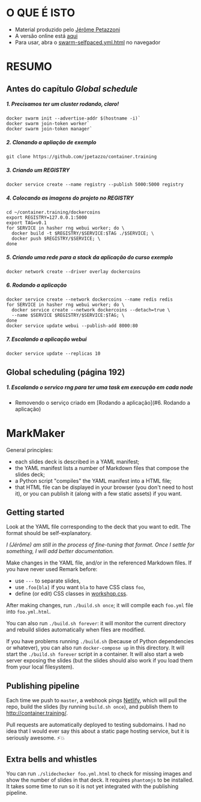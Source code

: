 # O QUE É ISTO
- Material produzido pelo [Jérôme Petazzoni](https://twitter.com/jpetazzo)
- A versão online está [aqui](https://container.training/swarm-selfpaced.yml.html#1)
- Para usar, abra o [swarm-selfpaced.yml.html](https://github.com/rzonzini/DCA/blob/orchestration/swarm-selfpaced.yml.html) no navegador

# RESUMO

## Antes do capítulo *Global schedule*

##### 1. Precisamos ter um cluster rodando, claro!

```
docker swarm init --advertise-addr $(hostname -i)`
docker swarm join-token worker`
docker swarm join-token manager`
```

##### 2. Clonando a apliação de exemplo

```
git clone https://github.com/jpetazzo/container.training
```

##### 3. Criando um REGISTRY

```
docker service create --name registry --publish 5000:5000 registry
```

##### 4. Colocando as imagens do projeto no REGISTRY

```
cd ~/container.training/dockercoins
export REGISTRY=127.0.0.1:5000
export TAG=v0.1
for SERVICE in hasher rng webui worker; do \
  docker build -t $REGISTRY/$SERVICE:$TAG ./$SERVICE; \
  docker push $REGISTRY/$SERVICE; \
done
```

##### 5. Criando uma rede para a stack da aplicação do curso exemplo

```
docker network create --driver overlay dockercoins
```

##### 6. Rodando a aplicação

```
docker service create --network dockercoins --name redis redis
for SERVICE in hasher rng webui worker; do \
  docker service create --network dockercoins --detach=true \
  --name $SERVICE $REGISTRY/$SERVICE:$TAG; \
done
docker service update webui --publish-add 8000:80
```

##### 7. Escalando a aplicação *webui*

```
docker service update --replicas 10
```

## Global scheduling (página 192)

##### 1. Escalando o servico *rng* para ter uma task em execução em cada node

+ Removendo o serviço criado em [Rodando a aplicação](#6. Rodando a aplicação)

# MarkMaker

General principles:

- each slides deck is described in a YAML manifest;
- the YAML manifest lists a number of Markdown files
  that compose the slides deck;
- a Python script "compiles" the YAML manifest into
  a HTML file;
- that HTML file can be displayed in your browser
  (you don't need to host it), or you can publish it
  (along with a few static assets) if you want.


## Getting started

Look at the YAML file corresponding to the deck that
you want to edit. The format should be self-explanatory.

*I (Jérôme) am still in the process of fine-tuning that
format. Once I settle for something, I will add better
documentation.*

Make changes in the YAML file, and/or in the referenced
Markdown files. If you have never used Remark before:

- use `---` to separate slides,
- use `.foo[bla]` if you want `bla` to have CSS class `foo`,
- define (or edit) CSS classes in [workshop.css](workshop.css).

After making changes, run `./build.sh once`; it will
compile each `foo.yml` file into `foo.yml.html`.

You can also run `./build.sh forever`: it will monitor the current
directory and rebuild slides automatically when files are modified.

If you have problems running `./build.sh` (because of
Python dependencies or whatever),
you can also run `docker-compose up` in this directory.
It will start the `./build.sh forever` script in a container.
It will also start a web server exposing the slides
(but the slides should also work if you load them from your
local filesystem).


## Publishing pipeline

Each time we push to `master`, a webhook pings
[Netlify](https://www.netlify.com/), which will pull
the repo, build the slides (by running `build.sh once`),
and publish them to http://container.training/.

Pull requests are automatically deployed to testing
subdomains. I had no idea that I would ever say this
about a static page hosting service, but it is seriously awesome. ⚡️💥


## Extra bells and whistles

You can run `./slidechecker foo.yml.html` to check for
missing images and show the number of slides in that deck.
It requires `phantomjs` to be installed. It takes some
time to run so it is not yet integrated with the publishing
pipeline.
